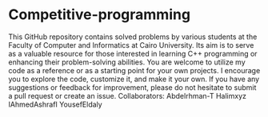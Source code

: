 # Competitive-programming
This GitHub repository contains solved problems by various students at the Faculty of Computer and Informatics at Cairo University. Its aim is to serve as a valuable resource for those interested in learning C++ programming or enhancing their problem-solving abilities. You are welcome to utilize my code as a reference or as a starting point for your own projects. I encourage you to explore the code, customize it, and make it your own. If you have any suggestions or feedback for improvement, please do not hesitate to submit a pull request or create an issue.
Collaborators:
Abdelrhman-T
Halimxyz
IAhmedAshrafI
YousefEldaly
